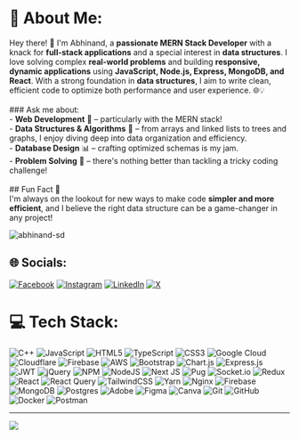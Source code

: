 # 💫 About Me:
Hey there! 👋 I'm Abhinand, a **passionate MERN Stack Developer** with a knack for **full-stack applications** and a special interest in **data structures**. I love solving complex **real-world problems** and building **responsive, dynamic applications** using **JavaScript, Node.js, Express, MongoDB, and React**. With a strong foundation in **data structures**, I aim to write clean, efficient code to optimize both performance and user experience. 🌐💡<br><br>### Ask me about:<br>- **Web Development** 🔧 – particularly with the MERN stack!<br>- **Data Structures & Algorithms** 📐 – from arrays and linked lists to trees and graphs, I enjoy diving deep into data organization and efficiency.<br>- **Database Design** 📊 – crafting optimized schemas is my jam.<br>- **Problem Solving** 🧩 – there's nothing better than tackling a tricky coding challenge!<br><br>## Fun Fact 🎉<br>I'm always on the lookout for new ways to make code **simpler and more efficient**, and I believe the right data structure can be a game-changer in any project!

<p align="left"> <img src="https://komarev.com/ghpvc/?username=abhinand-sd&label=Profile%20views&color=0e75b6&style=flat" alt="abhinand-sd" /> </p>


## 🌐 Socials:
[![Facebook](https://img.shields.io/badge/Facebook-%231877F2.svg?logo=Facebook&logoColor=white)]([https://www.facebook.com/me/](https://www.facebook.com/)) [![Instagram](https://img.shields.io/badge/Instagram-%23E4405F.svg?logo=Instagram&logoColor=white)](https://instagram.com/abhinands.d) [![LinkedIn](https://img.shields.io/badge/LinkedIn-%230077B5.svg?logo=linkedin&logoColor=white)](https://linkedin.com/in/abhinand-sd)  [![X](https://img.shields.io/badge/X-black.svg?logo=X&logoColor=white)](https://x.com/abhinand_sd_)

# 💻 Tech Stack:
![C++](https://img.shields.io/badge/c++-%2300599C.svg?style=plastic&logo=c%2B%2B&logoColor=white) ![JavaScript](https://img.shields.io/badge/javascript-%23323330.svg?style=plastic&logo=javascript&logoColor=%23F7DF1E) ![HTML5](https://img.shields.io/badge/html5-%23E34F26.svg?style=plastic&logo=html5&logoColor=white) ![TypeScript](https://img.shields.io/badge/typescript-%23007ACC.svg?style=plastic&logo=typescript&logoColor=white) ![CSS3](https://img.shields.io/badge/css3-%231572B6.svg?style=plastic&logo=css3&logoColor=white) ![Google Cloud](https://img.shields.io/badge/GoogleCloud-%234285F4.svg?style=plastic&logo=google-cloud&logoColor=white) ![Cloudflare](https://img.shields.io/badge/Cloudflare-F38020?style=plastic&logo=Cloudflare&logoColor=white) ![Firebase](https://img.shields.io/badge/firebase-%23039BE5.svg?style=plastic&logo=firebase) ![AWS](https://img.shields.io/badge/AWS-%23FF9900.svg?style=plastic&logo=amazon-aws&logoColor=white) ![Bootstrap](https://img.shields.io/badge/bootstrap-%238511FA.svg?style=plastic&logo=bootstrap&logoColor=white) ![Chart.js](https://img.shields.io/badge/chart.js-F5788D.svg?style=plastic&logo=chart.js&logoColor=white) ![Express.js](https://img.shields.io/badge/express.js-%23404d59.svg?style=plastic&logo=express&logoColor=%2361DAFB) ![JWT](https://img.shields.io/badge/JWT-black?style=plastic&logo=JSON%20web%20tokens) ![jQuery](https://img.shields.io/badge/jquery-%230769AD.svg?style=plastic&logo=jquery&logoColor=white) ![NPM](https://img.shields.io/badge/NPM-%23CB3837.svg?style=plastic&logo=npm&logoColor=white) ![NodeJS](https://img.shields.io/badge/node.js-6DA55F?style=plastic&logo=node.js&logoColor=white) ![Next JS](https://img.shields.io/badge/Next-black?style=plastic&logo=next.js&logoColor=white) ![Pug](https://img.shields.io/badge/Pug-FFF?style=plastic&logo=pug&logoColor=A86454) ![Socket.io](https://img.shields.io/badge/Socket.io-black?style=plastic&logo=socket.io&badgeColor=010101) ![Redux](https://img.shields.io/badge/redux-%23593d88.svg?style=plastic&logo=redux&logoColor=white) ![React](https://img.shields.io/badge/react-%2320232a.svg?style=plastic&logo=react&logoColor=%2361DAFB) ![React Query](https://img.shields.io/badge/-React%20Query-FF4154?style=plastic&logo=react%20query&logoColor=white) ![TailwindCSS](https://img.shields.io/badge/tailwindcss-%2338B2AC.svg?style=plastic&logo=tailwind-css&logoColor=white) ![Yarn](https://img.shields.io/badge/yarn-%232C8EBB.svg?style=plastic&logo=yarn&logoColor=white) ![Nginx](https://img.shields.io/badge/nginx-%23009639.svg?style=plastic&logo=nginx&logoColor=white) ![Firebase](https://img.shields.io/badge/firebase-a08021?style=plastic&logo=firebase&logoColor=ffcd34) ![MongoDB](https://img.shields.io/badge/MongoDB-%234ea94b.svg?style=plastic&logo=mongodb&logoColor=white) ![Postgres](https://img.shields.io/badge/postgres-%23316192.svg?style=plastic&logo=postgresql&logoColor=white) ![Adobe](https://img.shields.io/badge/adobe-%23FF0000.svg?style=plastic&logo=adobe&logoColor=white) ![Figma](https://img.shields.io/badge/figma-%23F24E1E.svg?style=plastic&logo=figma&logoColor=white) ![Canva](https://img.shields.io/badge/Canva-%2300C4CC.svg?style=plastic&logo=Canva&logoColor=white) ![Git](https://img.shields.io/badge/git-%23F05033.svg?style=plastic&logo=git&logoColor=white) ![GitHub](https://img.shields.io/badge/github-%23121011.svg?style=plastic&logo=github&logoColor=white) ![Docker](https://img.shields.io/badge/docker-%230db7ed.svg?style=plastic&logo=docker&logoColor=white) ![Postman](https://img.shields.io/badge/Postman-FF6C37?style=plastic&logo=postman&logoColor=white)

---
[![](https://visitcount.itsvg.in/api?id=abhinand-sd&icon=8&color=1)](https://visitcount.itsvg.in)

